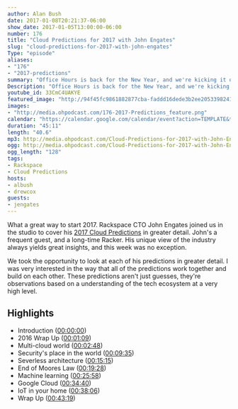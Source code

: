 ```yaml
---
author: Alan Bush
date: 2017-01-08T20:21:37-06:00
show_date: 2017-01-05T13:00:00-06:00
number: 176
title: "Cloud Predictions for 2017 with John Engates"
slug: "cloud-predictions-for-2017-with-john-engates"
Type: "episode"
aliases:
- "176"
- "2017-predictions"
summary: "Office Hours is back for the New Year, and we're kicking it off with Rackspace CTO John Engates reviewing his 2017 Cloud Predictions. This is an annual tradition on our show - and this year we've got some great predictions to cover."
Description: "Office Hours is back for the New Year, and we're kicking it off with Rackspace CTO John Engates reviewing his 2017 Cloud Predictions. This is an annual tradition on our show - and this year we've got some great predictions to cover."
youtube_id: 33CmC4UAKYE
featured_image: "http://94f45fc9861882877cba-faddd16dede3b2ee20533982411fba98.r40.cf1.rackcdn.com/176-2017-Predictions-recap.png"
images:
- "http://media.ohpodcast.com/176-2017-Predictions_feature.png"
calendar: "https://calendar.google.com/calendar/event?action=TEMPLATE&tmeid=aDNyaTVnYjgxNTc4ZWhyN2psZTdwMWFkNjggZmxwOXFtZW9mYWYwNTM4anU1Y21sb3Vic29AZw&tmsrc=flp9qmeofaf0538ju5cmloubso%40group.calendar.google.com"
duration: "45:11"
length: "40.6"
mp3: http://media.ohpodcast.com/Cloud-Predictions-for-2017-with-John-Engates.mp3
ogg: http://media.ohpodcast.com/Cloud-Predictions-for-2017-with-John-Engates.ogg
ogg_length: "128"
tags:
- Rackspace
- Cloud Predictions
hosts:
- albush
- drewcox
guests:
- jengates
---
```


What a great way to start 2017. Rackspace CTO John Engates joined us in the studio to cover his [2017 Cloud Predictions](http://blog.rackspace.com/cloud-predictions-2017) in greater detail. John's a frequent guest, and a long-time Racker. His unique view of the industry always yields great insights, and this week was no exception.

<!--more-->

We took the opportunity to look at each of his predictions in greater detail. I was very interested in the way that all of the predictions work together and build on each other. These predictions aren't just guesses, they're observations based on a understanding of the tech ecosystem at a very high level.

## Highlights

- Introduction ([00:00:00](https://youtu.be/33CmC4UAKYE?t=00h00m00s))
- 2016 Wrap Up ([00:01:09](https://youtu.be/33CmC4UAKYE?t=00h01m09s))
- Multi-cloud world ([00:02:48](https://youtu.be/33CmC4UAKYE?t=00h02m48s))
- Security's place in the world ([00:09:35](https://youtu.be/33CmC4UAKYE?t=00h09m35s))
- Severless architecture ([00:15:15](https://youtu.be/33CmC4UAKYE?t=00h15m15s))
- End of Moores Law ([00:19:28](https://youtu.be/33CmC4UAKYE?t=00h19m28s))
- Machine learning ([00:25:58](https://youtu.be/33CmC4UAKYE?t=00h25m58s))
- Google Cloud ([00:34:40](https://youtu.be/33CmC4UAKYE?t=00h34m40s))
- IoT in your home ([00:38:06](https://youtu.be/33CmC4UAKYE?t=00h38m06s))
- Wrap Up ([00:43:19](https://youtu.be/33CmC4UAKYE?t=00h43m19s))
